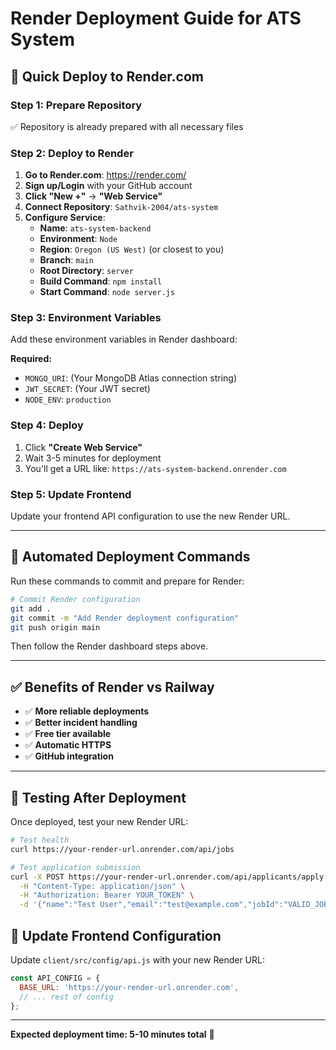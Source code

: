 # Render Deployment Guide for ATS System

## 🚀 Quick Deploy to Render.com

### Step 1: Prepare Repository
✅ Repository is already prepared with all necessary files

### Step 2: Deploy to Render

1. **Go to Render.com**: https://render.com/
2. **Sign up/Login** with your GitHub account
3. **Click "New +"** → **"Web Service"**
4. **Connect Repository**: `Sathvik-2004/ats-system`
5. **Configure Service**:
   - **Name**: `ats-system-backend`
   - **Environment**: `Node`
   - **Region**: `Oregon (US West)` (or closest to you)
   - **Branch**: `main`
   - **Root Directory**: `server`
   - **Build Command**: `npm install`
   - **Start Command**: `node server.js`

### Step 3: Environment Variables
Add these environment variables in Render dashboard:

**Required:**
- `MONGO_URI`: (Your MongoDB Atlas connection string)
- `JWT_SECRET`: (Your JWT secret)
- `NODE_ENV`: `production`

### Step 4: Deploy
1. Click **"Create Web Service"**
2. Wait 3-5 minutes for deployment
3. You'll get a URL like: `https://ats-system-backend.onrender.com`

### Step 5: Update Frontend
Update your frontend API configuration to use the new Render URL.

---

## 🔧 Automated Deployment Commands

Run these commands to commit and prepare for Render:

```bash
# Commit Render configuration
git add .
git commit -m "Add Render deployment configuration"
git push origin main
```

Then follow the Render dashboard steps above.

---

## ✅ Benefits of Render vs Railway

- ✅ **More reliable deployments** 
- ✅ **Better incident handling**
- ✅ **Free tier available**
- ✅ **Automatic HTTPS**
- ✅ **GitHub integration**

---

## 🧪 Testing After Deployment

Once deployed, test your new Render URL:

```bash
# Test health
curl https://your-render-url.onrender.com/api/jobs

# Test application submission
curl -X POST https://your-render-url.onrender.com/api/applicants/apply \
  -H "Content-Type: application/json" \
  -H "Authorization: Bearer YOUR_TOKEN" \
  -d '{"name":"Test User","email":"test@example.com","jobId":"VALID_JOB_ID"}'
```

## 📱 Update Frontend Configuration

Update `client/src/config/api.js` with your new Render URL:

```javascript
const API_CONFIG = {
  BASE_URL: 'https://your-render-url.onrender.com',
  // ... rest of config
};
```

---

**Expected deployment time: 5-10 minutes total** 🚀